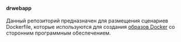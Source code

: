 #### drwebapp

Данный репозиторий предназначен для размещения сценариев Dockerfile, которые используются для создания [образов Docker](https://hub.docker.com/u/drwebapp/) со сторонним программным обеспечением.  
